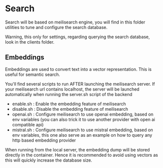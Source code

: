 # Search
Search will be based on meilisearch engine, you will find in this folder utilities to tune and configure the search database.

Warning, this only for settings, regarding querying the search database, look in the clients folder.

## Embeddings
Embeddings are used to convert text into a vector representation. This is useful for semantic search.

You'll find several scripts to run AFTER launching the meilisearch server.
If your meilisearch url contains localhost, the server will be launched automatically when running the server.sh script of the backend
- enable.sh : Enable the embedding feature of meilisearch
- disable.sh : Disable the embedding feature of meilisearch
- openai.sh : Configure meilisearch to use openai embedding, based on env variables (you can also trick it to use another provider with open ai compatible api)
- mistral.sh : Configure meilisearch to use mistral embedding, based on env variables, this one also serve as an example on how to query any http based embedding provider

When running from the local server, the embedding dump will be stored directly in the container. Hence it is recommended to avoid using vectors as this will quickly increase the database size.